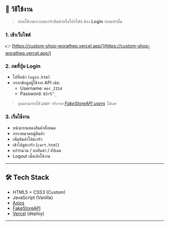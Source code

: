## 🔐 วิธีใช้งาน

> ก่อนใช้งานระบบตะกร้าสินค้าหรือโปรไฟล์ ต้อง **Login** ก่อนเท่านั้น

### 1. เข้าเว็บไซต์
👉 [https://custom-shop-worathep.vercel.app/](https://custom-shop-worathep.vercel.app/)

### 2. กดที่ปุ่ม **Login**
- ไปที่หน้า `login.html`
- กรอกข้อมูลผู้ใช้จาก API เช่น:
  - Username: `mor_2314`
  - Password: `83r5^_`

> *คุณสามารถใช้ user จริงจาก [FakeStoreAPI users](https://fakestoreapi.com/users) ได้เลย*

### 3. เริ่มใช้งาน
- หน้าแรกแสดงสินค้าทั้งหมด
- กรองหมวดหมู่สินค้า
- เพิ่มสินค้าใส่ตะกร้า
- เข้าไปดูตะกร้า (`cart.html`)
- แก้จำนวน / ลบสินค้า / อัปเดต
- Logout เมื่อเลิกใช้งาน

---

## 🛠 Tech Stack

- HTML5 + CSS3 (Custom)
- JavaScript (Vanilla)
- [Axios](https://axios-http.com/)
- [FakeStoreAPI](https://fakestoreapi.com/)
- [Vercel](https://vercel.com/) (deploy)

---

